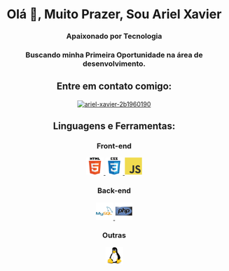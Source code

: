 <h1 align="center">Olá 👋, Muito Prazer, Sou Ariel Xavier</h1>
<h3 align="center">Apaixonado por Tecnologia</h3>
<h3 align="center">Buscando minha Primeira Oportunidade na área de desenvolvimento.</h3>
<h3/h3>
<h3/h3>
<h3/h3>


<h2 align="center">Entre em contato comigo:</h2>
<p align="center">
  <a href="https://linkedin.com/in/ariel-xavier-2b1960190/" target="blank"><img align="center" src="https://raw.githubusercontent.com/rahuldkjain/github-profile-readme-generator/master/src/images/icons/Social/linked-in-alt.svg" alt="ariel-xavier-2b1960190" height="30" width="40" /></a>
</p>
<h2 align="center">Linguagens e Ferramentas:</h2>
<div>
  <h3 align="center">Front-end</h3>
  <p align="center">
    <a href="https://www.w3.org/html/" target="_blank">
      <img src="https://raw.githubusercontent.com/devicons/devicon/master/icons/html5/html5-original-wordmark.svg" alt="html5" width="40" height="40"/>
    </a>
    <a href="https://www.w3schools.com/css/" target="_blank">
      <img src="https://raw.githubusercontent.com/devicons/devicon/master/icons/css3/css3-original-wordmark.svg" alt="css3" width="40" height="40"/>
    </a>
    <a href="https://developer.mozilla.org/en-US/docs/Web/JavaScript" target="_blank">
      <img src="https://raw.githubusercontent.com/devicons/devicon/master/icons/javascript/javascript-original.svg" alt="javascript" width="40" height="40"/>
    </a>
  </p>
  <h3 align="center">Back-end</h3>
  <p align="center">
    <a href="https://www.mysql.com/" target="_blank">
      <img src="https://raw.githubusercontent.com/devicons/devicon/master/icons/mysql/mysql-original-wordmark.svg" alt="mysql" width="40" height="40"/>
    </a>
    <a href="https://www.php.net" target="_blank">
      <img src="https://raw.githubusercontent.com/devicons/devicon/master/icons/php/php-original.svg" alt="php" width="40" height="40"/>
    </a>
  </p>
  <h3 align="center">Outras</h3>
  <p align="center">
    </a>
    <a href="https://www.linux.org/" target="_blank">
      <img src="https://raw.githubusercontent.com/devicons/devicon/master/icons/linux/linux-original.svg" alt="linux" width="40" height="40"/>
    </a>
  </p>
<div>
